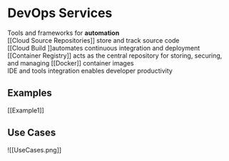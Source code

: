 # DevOps Services
Tools and frameworks for **automation**  
[[Cloud Source Repositories]] store and track source code  
[[Cloud Build ]]automates continuous integration and deployment  
[[Container Registry]] acts as the central repository for storing, securing, and managing [[Docker]] container images  
IDE and tools integration enables developer productivity

## Examples
[[Example1]]

## Use Cases

![[UseCases.png]]